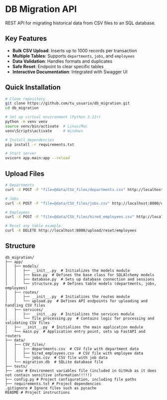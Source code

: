 # DB Migration API

REST API for migrating historical data from CSV files to an SQL database.


## Key Features
- **Bulk CSV Upload**: Inserts up to 1000 records per transaction  
- **Multiple Tables**: Supports `departments`, `jobs`, and `employees`  
- **Data Validation**: Handles formats and duplicates  
- **Safe Reset**: Endpoint to clear specific tables  
- **Interactive Documentation**: Integrated with Swagger UI  

## Quick Installation

```bash
# Clone repository
git clone https://github.com/tu_usuario/db_migration.git
cd db_migration

# Set up virtual environment (Python 3.11+)
python -m venv venv
source venv/bin/activate  # Linux/Mac
venv\Scripts\activate     # Windows

# Install dependencies
pip install -r requirements.txt

# Start server
uvicorn app.main:app --reload
```

## Upload Files

```bash
# Departments
curl -X POST -F "file=@data/CSV_files/departments.csv" http://localhost:8000/upload/csv/departments

# Jobs
curl -X POST -F "file=@data/CSV_files/jobs.csv" http://localhost:8000/upload/csv/jobs

# Employees
curl -X POST -F "file=@data/CSV_files/hired_employees.csv" http://localhost:8000/upload/csv/employees

# Reset any table example:
curl -X DELETE http://localhost:8000/upload/reset/employees
```

## Structure
```
db_migration/
├── app/
│   ├── models/
│   │   ├── __init__.py  # Initializes the models module
│   │   ├── base.py  # Defines the base class for SQLAlchemy models
│   │   ├── database.py  # Sets up database connection and sessions
│   │   └── structure.py  # Defines table models (departments, jobs, employees)
│   ├── routes/
│   │   ├── __init__.py  # Initializes the routes module
│   │   └── upload.py  # Defines API endpoints for uploading and handling CSV files
│   ├── services/
│   │   ├── __init__.py  # Initializes the services module
│   │   └── file_processing.py  # Contains logic for processing and validating CSV files
│   ├── __init__.py  # Initializes the main application module
│   └── main.py  # Application entry point, sets up FastAPI and routers
├── data/
│   ├── CSV_files/
│   │   ├── departments.csv  # CSV file with department data
│   │   ├── hired_employees.csv  # CSV file with employee data
│   │   └── jobs.csv  # CSV file with job data
│   └── migration.db  # SQLite database file
├── tests/
├── .env # Environment variables file (included in GitHub as it does not contain sensitive information!!!!!)
├── config.py # Project configuration, including file paths
├── requirements.txt # Project dependencies
.gitignore # Ignore files such as pycache
README # Project instructions
```